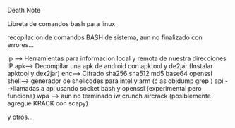 Death Note

Libreta de comandos bash para linux

recopilacion de comandos BASH de sistema, aun no finalizado con errores...

ip --> Herramientas para informacion local y remota de nuestra direcciones IP
apk--> Decompilar una apk de android con apktool y de2jar (Instalar apktool y dex2jar)
enc--> Cifrado sha256 sha512 md5 base64 openssl  
shell--> generador de shellcodes para intel y arm (c as objdump grep )
api -->llamadas a api usando socket bash y openssl (experimental pero funciona)
wpa --> aun no terminado iw crunch aircrack (posiblemente agregue KRACK con scapy)


y otros...

